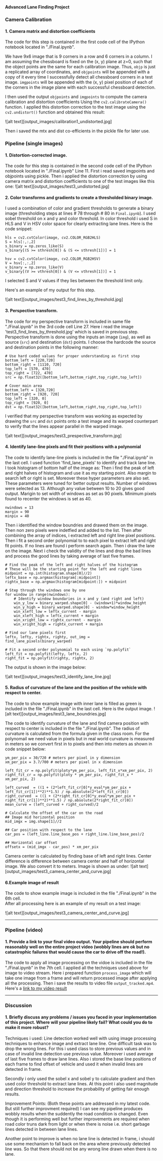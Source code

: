 
**Advanced Lane Finding Project**

[//]: # (Image References)

[image1]: ./output_images/test3_undistorted.jpg "Undistorted"
[image2]: ./output_images/test3_find_lines_by_threshold.jpg "Lane Lines after applying threshold"
[image3]: ./output_images/test3_prespective_transform.jpg "Prespective transform"
[image4]: ./output_images/test3_window_centriod.jpg "Finding lane lines ands window centriod"
[image5]: ./output_images/test3_identify_lane_line.jpg "Draw lane boundry"
[image6]: ./output_images/test3_camera_center_and_curve.jpg "Camera center and curve calculation"
[video1]: ./output_tracked.mp4 "Project video output"


### Camera Calibration

#### 1. Camera matrix and distortion coefficients

The code for this step is contained in the first code cell of the IPython notebook located in "./Final.ipynb".

We have 9x6 image that is 9 corners in a row and 6 corners in a column. 
I am assuming the chessboard is fixed on the (x, y) plane at z=0, such that the object points are the same for each calibration image.  Thus, `objp` is just a replicated array of coordinates, and `objpoints` will be appended with a copy of it every time I successfully detect all chessboard corners in a test image.  `imgpoints` will be appended with the (x, y) pixel position of each of the corners in the image plane with each successful chessboard detection.  

I then used the output `objpoints` and `imgpoints` to compute the camera calibration and distortion coefficients Using the `cv2.calibrateCamera()` function.  I applied this distortion correction to the test image using the `cv2.undistort()` function and obtained this result: 

![alt text][output_images/calibration1_undistorted.jpg]

Then i saved the mtx and dist co-efficients in the pickle file for later use.


### Pipeline (single images)

#### 1. Distortion-corrected image.

The code for this step is contained in the second code cell of the IPython notebook located in "./Final.ipynb" Line 11.
First i read saved imgpoints and objpoints using pickle. 
Then i applied the distortion correction by using camera matrix and distortion coefficients to one of the test images like this one:
![alt text][output_images/test3_undistorted.jpg]

#### 2. Color transforms and gradients to create a thresholded binary image. 

I used a combination of color and gradient thresholds to generate a binary image (thresholding steps at lines # 78 through # 80 in `Final.ipynb`). I used sobel threshold on x and y and color threshold. In color threshold i used S in HLS and V in HSV color space for clearly extracting lane lines. 
Here is the code snippet:
```
hls = cv2.cvtColor(image, cv2.COLOR_RGB2HLS)
S = hls[:,:,2]
s_binary = np.zeros_like(S)
s_binary[(S >= sthresh[0]) & (S <= sthresh[1])] = 1

hsv = cv2.cvtColor(image, cv2.COLOR_RGB2HSV)
V = hsv[:,:,2]
v_binary = np.zeros_like(V)
v_binary[(V >= vthresh[0]) & (V <= vthresh[1])] = 1
```
I selected S and V values if they lies between the threshold limit only.

Here's an example of my output for this step.

![alt text][output_images/test3_find_lines_by_threshold.jpg]

#### 3. Perspective transform.

The code for my perspective transform is included in same file "./Final.ipynb" in the 3rd code cell Line 27. Here i read the image 'test3_find_lines_by_threshold.jpg' which is saved in previous step. Perspective transform is done using the inputs an image (`img`), as well as source (`src`) and destination (`dst`) points.  I choose the hardcode the source and destination points in the following manner:

```   
# Use hard coded values for proper understanding as first step
bottom_left = [220,720]
bottom_right = [1110, 720]
top_left = [570, 470]
top_right = [722, 470]
src = np.float32([bottom_left,bottom_right,top_right,top_left])

# Cover main area
bottom_left = [320,720]
bottom_right = [920, 720]
top_left = [320, 0]
top_right = [920, 0]
dst = np.float32([bottom_left,bottom_right,top_right,top_left])
```

I verified that my perspective transform was working as expected by drawing the `src` and `dst` points onto a test image and its warped counterpart to verify that the lines appear parallel in the warped image.

![alt text][output_images/test3_prespective_transform.jpg]

#### 4. Identify lane-line pixels and fit their positions with a polynomial

The code to identify lane-line pixels is included in the file "./Final.ipynb" in the last cell.
I used function 'find_lane_pixels' to identify and track lane line. I took histogram of bottom half of the image as:
Then i find the peak of left and right halves of histogram and use it as my starting point.
Also margin to search left or right is set. Moreover these hyper parameters are also set.
These parameters were tuned for better output results.
Number of windows were selected as 13. Although any value between 10 to 20 gives good output.
Marigin to set width of windows as set as 90 pixels.
Minimum pixels found to recenter the windows is set as 40.
```
nwindows = 13
margin = 90
minpix = 40
``` 

Then i identified the window boundries and drawed them on the image. Then non zero pixels were indetfied and added to the list. Then after combining the array of indices, i extracted left and right line pixel positions.
Then i fit a second order polynomial to to each pixel to extract left and right fit points. If no lines are found i perform search again. Then i draw the lane on the image. Next i check the validity of the lines and drop the bad lines and process the good lines by taking average of last five frames.


```
# Find the peak of the left and right halves of the histogram
# These will be the starting point for the left and right lines
midpoint = np.int(histogram.shape[0]//2)
leftx_base = np.argmax(histogram[:midpoint])
rightx_base = np.argmax(histogram[midpoint:]) + midpoint

# Step through the windows one by one
for window in range(nwindows):
    # Identify window boundaries in x and y (and right and left)
    win_y_low = binary_warped.shape[0] - (window+1)*window_height
    win_y_high = binary_warped.shape[0] - window*window_height
    win_xleft_low = leftx_current - margin
    win_xleft_high = leftx_current + margin
    win_xright_low = rightx_current - margin
    win_xright_high = rightx_current + margin
    
# Find our lane pixels first
leftx, lefty, rightx, righty, out_img = find_lane_pixels(binary_warped)

# Fit a second order polynomial to each using `np.polyfit`
left_fit = np.polyfit(lefty, leftx, 2)
right_fit = np.polyfit(righty, rightx, 2)

```
The output is shown in the image below:

![alt text][output_images/test3_identify_lane_line.jpg]

#### 5. Radius of curvature of the lane and the position of the vehicle with respect to center.

The code to show example image with inner lane is filled as green is included in the file "./Final.ipynb" in the last cell. Here is the output image.
![alt text][output_images/test3_lane_boundries.jpg]

The code to identify curvature of the lane and find camera position with respect to center is included in the file "./Final.ipynb".
The radius of curvature is calculated from the formula given in the class room. For the polynomail we need value in pixels but in real world curvature is measured in meters so we convert first in to pixels and then into meters as shown in code snippet below:
```
ym_per_pix = 30/720 # meters per pixel in y dimension
xm_per_pix = 3.7/700 # meters per pixel in x dimension

left_fit_cr = np.polyfit(ploty*ym_per_pix, left_fit_x*xm_per_pix, 2)
right_fit_cr = np.polyfit(ploty * ym_per_pix, right_fit_x * xm_per_pix, 2)

left_curved  = ((1 + (2*left_fit_cr[0]*y_eval*ym_per_pix + left_fit_cr[1])**2)**1.5) / np.absolute(2*left_fit_cr[0])
right_curved  = ((1 + (2*right_fit_cr[0]*y_eval*ym_per_pix + right_fit_cr[1])**2)**1.5) / np.absolute(2*right_fit_cr[0])
mean_curve = (left_curved + right_curved)/2

# Calculate the offset of the car on the road
## Image mid horizontal position 
mid_imgx = img.shape[1]//2

## Car position with respect to the lane
car_pos = (left_line.line_base_pos + right_line.line_base_pos)/2

## Horizontal car offset 
offsetx = (mid_imgx - car_pos) * xm_per_pix
```
Camera center is calculated by finding base of left and right lines. Center difference is difference between camera center and half of horizontal image. We also convert it to meters.
Image is shown as under:
![alt text][output_images/test3_camera_center_and_curve.jpg]

#### 6.Example image of result

The code to show example image is included in the file "./Final.ipynb" in the 6th cell.  
After all processing here is an example of my result on a test image:

![alt text][output_images/test3_camera_center_and_curve.jpg]

---

### Pipeline (video)

#### 1. Provide a link to your final video output.  Your pipeline should perform reasonably well on the entire project video (wobbly lines are ok but no catastrophic failures that would cause the car to drive off the road!).

The code to apply all image processing on the vidoe is included in the file "./Final.ipynb" in the 7th cell.
I applied all the techniques used above for image to video stream. Here i prepared function ```process_image``` which will take one image from a frame and will return processed image after applying all the processing. Then i save the results to video file ```output_tracked.mp4```.
Here's a [link to my video result](./output_video.mp4)

---

### Discussion

#### 1. Briefly discuss any problems / issues you faced in your implementation of this project.  Where will your pipeline likely fail?  What could you do to make it more robust?


Techniques i used:
Line detection worked well with using image processing techniques to enhance image and extract lane line. One difficult task was to drop the wrong lines. For this i used class to store previous values and in case of invalid line detection use previous value. Moreover i used average of last five frames to draw lane lines.
Also i stored the base line positions of each frame to find offset of vehicle and used it when invalid lines are detected in frame.

Secondly i only used the sobel x and sobel y to calculate gradient and then used color threshold to extract lane lines. At this point i also used magnitude and direction threshold to increase the probability of getting fair enough results.

Improvement Points: (Both these points are addressed in my latest code. But still further improvment required)
I can see my pipeline produces wobbly results when the suddently the road condition is changed. Even though it is performing well but further improvements are required when road color truns dark from light or when there is noise i.e. short garbage lines detected in between lane lines.

Another point to improve is when no lane line is detected in frame, i should use some mechanism to fall back on the area where previously detected line was. So that there should not be any wrong line drawn when there is no lane.
